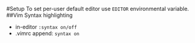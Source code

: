 #Setup
To set per-user default editor use `EDITOR` environmental variable.
##Vim
Syntax highlighting 
* in-editor `:syntax on/off`
* .vimrc append: `syntax on`